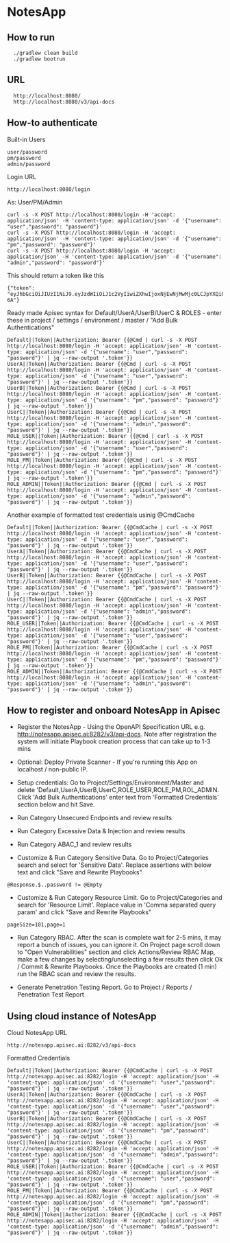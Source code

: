# NotesApp


##   How to run
```
  ./gradlew clean build
  ./gradlew bootrun
```

## URL
```
  http://localhost:8080/
  http://localhost:8080/v3/api-docs   
```

## How-to authenticate

Built-in Users
```
user/password
pm/password
admin/password
```

Login URL
```
http://localhost:8080/login
```


As: User/PM/Admin
```
curl -s -X POST http://localhost:8080/login -H 'accept: application/json' -H 'content-type: application/json' -d '{"username": "user","password": "password"}'
curl -s -X POST http://localhost:8080/login -H 'accept: application/json' -H 'content-type: application/json' -d '{"username": "pm","password": "password"}'
curl -s -X POST http://localhost:8080/login -H 'accept: application/json' -H 'content-type: application/json' -d '{"username": "admin","password": "password"}'

```

This should return a token like this
```
{"token": "eyJhbGciOiJIUzI1NiJ9.eyJzdWIiOiJ1c2VyIiwiZXhwIjoxNjEwNjMwMjc0LCJpYXQiOjE2MTA1OTQyNzR9.U1ZXPOWkTj2ZdjxAJN8whj0U6T85Fp6IlrqnRK4t-6A"}
```

Ready made Apisec syntax for Default/UserA/UserB/UserC & ROLES - enter these in project / settings / environment / master / "Add Bulk Authentications" 
```
Default||Token||Authorization: Bearer {{@Cmd | curl -s -X POST http://localhost:8080/login -H 'accept: application/json' -H 'content-type: application/json' -d '{"username": "user","password": "password"}' | jq --raw-output '.token'}}
UserA||Token||Authorization: Bearer {{@Cmd | curl -s -X POST http://localhost:8080/login -H 'accept: application/json' -H 'content-type: application/json' -d '{"username": "user","password": "password"}' | jq --raw-output '.token'}}
UserB||Token||Authorization: Bearer {{@Cmd | curl -s -X POST http://localhost:8080/login -H 'accept: application/json' -H 'content-type: application/json' -d '{"username": "pm","password": "password"}' | jq --raw-output '.token'}}
UserC||Token||Authorization: Bearer {{@Cmd | curl -s -X POST http://localhost:8080/login -H 'accept: application/json' -H 'content-type: application/json' -d '{"username": "admin","password": "password"}' | jq --raw-output '.token'}}
ROLE_USER||Token||Authorization: Bearer {{@Cmd | curl -s -X POST http://localhost:8080/login -H 'accept: application/json' -H 'content-type: application/json' -d '{"username": "user","password": "password"}' | jq --raw-output '.token'}}
ROLE_PM||Token||Authorization: Bearer {{@Cmd | curl -s -X POST http://localhost:8080/login -H 'accept: application/json' -H 'content-type: application/json' -d '{"username": "pm","password": "password"}' | jq --raw-output '.token'}}
ROLE_ADMIN||Token||Authorization: Bearer {{@Cmd | curl -s -X POST http://localhost:8080/login -H 'accept: application/json' -H 'content-type: application/json' -d '{"username": "admin","password": "password"}' | jq --raw-output '.token'}}
```

Another example of formatted test credentials usinig @CmdCache 
```
Default||Token||Authorization: Bearer {{@CmdCache | curl -s -X POST http://localhost:8080/login -H 'accept: application/json' -H 'content-type: application/json' -d '{"username": "user","password": "password"}' | jq --raw-output '.token'}}
UserA||Token||Authorization: Bearer {{@CmdCache | curl -s -X POST http://localhost:8080/login -H 'accept: application/json' -H 'content-type: application/json' -d '{"username": "user","password": "password"}' | jq --raw-output '.token'}}
UserB||Token||Authorization: Bearer {{@CmdCache | curl -s -X POST http://localhost:8080/login -H 'accept: application/json' -H 'content-type: application/json' -d '{"username": "pm","password": "password"}' | jq --raw-output '.token'}}
UserC||Token||Authorization: Bearer {{@CmdCache | curl -s -X POST http://localhost:8080/login -H 'accept: application/json' -H 'content-type: application/json' -d '{"username": "admin","password": "password"}' | jq --raw-output '.token'}}
ROLE_USER||Token||Authorization: Bearer {{@CmdCache | curl -s -X POST http://localhost:8080/login -H 'accept: application/json' -H 'content-type: application/json' -d '{"username": "user","password": "password"}' | jq --raw-output '.token'}}
ROLE_PM||Token||Authorization: Bearer {{@CmdCache | curl -s -X POST http://localhost:8080/login -H 'accept: application/json' -H 'content-type: application/json' -d '{"username": "pm","password": "password"}' | jq --raw-output '.token'}}
ROLE_ADMIN||Token||Authorization: Bearer {{@CmdCache | curl -s -X POST http://localhost:8080/login -H 'accept: application/json' -H 'content-type: application/json' -d '{"username": "admin","password": "password"}' | jq --raw-output '.token'}}
```

## How to register and onboard NotesApp in Apisec
- Register the NotesApp - Using the OpenAPI Specification URL e.g. http://notesapp.apisec.ai:8282/v3/api-docs. Note after registration the system will initiate Playbook creation process that can take  up to 1-3  mins
- Optional: Deploy Private Scanner - If you're running this App on localhost / non-public IP.
- Setup credentials: Go to Project/Settings/Environment/Master and delete 'Default,UserA,UserB,UserC,ROLE_USER,ROLE_PM,ROL_ADMIN. Click 'Add Bulk Authentications' enter text from 'Formatted Credentials' section below and hit Save.
- Run Category Unsecured Endpoints and review results
- Run Category Excessive Data & Injection and review results
- Run Category ABAC_1 and review results

- Customize & Run Category Sensitive Data. Go to Project/Categories search and select for 'Sensitive Data'. Replace assertions with below text and click "Save and Rewrite Playbooks" 
```
@Response.$..password != @Empty
```
- Customize & Run Category Resource Limit. Go to Project/Categories and search for 'Resource Limit'. Replace value in 'Comma separated query param' and click "Save and Rewrite Playbooks"
```
pageSize=101,page=1
```
- Run Category RBAC. After the scan is complete wait for 2-5 mins, it may report a bunch of issues, you can ignore it. On Project page scroll down to "Open Vulnerabilities" section and click Actions/Review RBAC Map,  make a few changes by selecting/unselecting a few results then click  Ok / Commit & Rewrite Playbooks. Once the Playbooks are created (1 min) run the RBAC scan and review the results. 

- Generate Penetration Testing Report. Go to Project / Reports / Penetration Test Report

## Using cloud instance of NotesApp
Cloud NotesApp URL
```
http://notesapp.apisec.ai:8282/v3/api-docs
```
Formatted Credentials 
```
Default||Token||Authorization: Bearer {{@CmdCache | curl -s -X POST http://notesapp.apisec.ai:8282/login -H 'accept: application/json' -H 'content-type: application/json' -d '{"username": "user","password": "password"}' | jq --raw-output '.token'}}
UserA||Token||Authorization: Bearer {{@CmdCache | curl -s -X POST http://notesapp.apisec.ai:8282/login -H 'accept: application/json' -H 'content-type: application/json' -d '{"username": "user","password": "password"}' | jq --raw-output '.token'}}
UserB||Token||Authorization: Bearer {{@CmdCache | curl -s -X POST http://notesapp.apisec.ai:8282/login -H 'accept: application/json' -H 'content-type: application/json' -d '{"username": "pm","password": "password"}' | jq --raw-output '.token'}}
UserC||Token||Authorization: Bearer {{@CmdCache | curl -s -X POST http://notesapp.apisec.ai:8282/login -H 'accept: application/json' -H 'content-type: application/json' -d '{"username": "admin","password": "password"}' | jq --raw-output '.token'}}
ROLE_USER||Token||Authorization: Bearer {{@CmdCache | curl -s -X POST http://notesapp.apisec.ai:8282/login -H 'accept: application/json' -H 'content-type: application/json' -d '{"username": "user","password": "password"}' | jq --raw-output '.token'}}
ROLE_PM||Token||Authorization: Bearer {{@CmdCache | curl -s -X POST http://notesapp.apisec.ai:8282/login -H 'accept: application/json' -H 'content-type: application/json' -d '{"username": "pm","password": "password"}' | jq --raw-output '.token'}}
ROLE_ADMIN||Token||Authorization: Bearer {{@CmdCache | curl -s -X POST http://notesapp.apisec.ai:8282/login -H 'accept: application/json' -H 'content-type: application/json' -d '{"username": "admin","password": "password"}' | jq --raw-output '.token'}}
```

  

